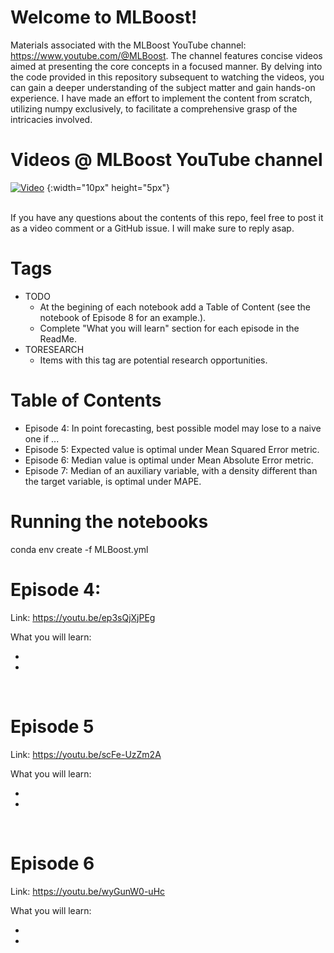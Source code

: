 # Welcome to MLBoost!

Materials associated with the MLBoost YouTube channel: https://www.youtube.com/@MLBoost. The channel features concise videos aimed at presenting the core concepts in a focused manner. By delving into the code provided in this repository subsequent to watching the videos, you can gain a deeper understanding of the subject matter and gain hands-on experience. I have made an effort to implement the content from scratch, utilizing numpy exclusively, to facilitate a comprehensive grasp of the intricacies involved.

# Videos @ MLBoost YouTube channel

[![Video](https://img.youtube.com/vi/eHYjr1Zhb_4/hqdefault.jpg)](https://www.youtube.com/watch?v=eHYjr1Zhb_4) {:width="10px" height="5px"}


<br> 
If you have any questions about the contents of this repo, feel free to post it as a video comment or a GitHub issue. I will make sure to reply asap.
<br> 

# Tags
- TODO
  - At the begining of each notebook add a Table of Content (see the notebook of Episode 8 for an example.).
  - Complete "What you will learn" section for each episode in the ReadMe.
- TORESEARCH
  - Items with this tag are potential research opportunities.


# Table of Contents
- Episode 4: In point forecasting, best possible model may lose to a naive one if ...
- Episode 5: Expected value is optimal under Mean Squared Error metric.
- Episode 6: Median value is optimal under Mean Absolute Error metric.
- Episode 7: Median of an auxiliary variable, with a density different than the target variable, is optimal under MAPE.  


# Running the notebooks
conda env create -f MLBoost.yml

# Episode 4: <br> 
Link: https://youtu.be/ep3sQjXjPEg <br> 

What you will learn:<br> 
- <br> 
- <br>

<br> 

# Episode 5 <br> 
Link: https://youtu.be/scFe-UzZm2A <br> 

What you will learn:<br> 
- <br> 
- <br>
  
<br> 

# Episode 6 <br>
Link: https://youtu.be/wyGunW0-uHc <br> 

What you will learn:<br> 
- <br> 
- <br>

<br> 